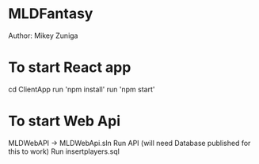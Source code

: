 # MLDFantasy
Author: Mikey Zuniga

# To start React app
cd ClientApp
run 'npm install'
run 'npm start'

# To start Web Api
MLDWebAPI -> MLDWebApi.sln
Run API (will need Database published for this to work)
Run insertplayers.sql
